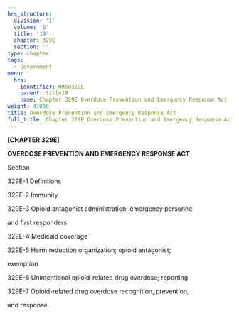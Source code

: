 ```yaml
---
hrs_structure:
  division: '1'
  volume: '6'
  title: '19'
  chapter: 329E
  section: ''
type: chapter
tags:
  - Government
menu:
  hrs:
    identifier: HRS0329E
    parent: title19
    name: Chapter 329E Overdose Prevention and Emergency Response Act
weight: 47000
title: Overdose Prevention and Emergency Response Act
full_title: Chapter 329E Overdose Prevention and Emergency Response Act
---
```

**[CHAPTER 329E]**

**OVERDOSE PREVENTION AND EMERGENCY RESPONSE ACT**

Section

329E-1 Definitions

329E-2 Immunity

329E-3 Opioid antagonist administration; emergency personnel

and first responders

329E-4 Medicaid coverage

329E-5 Harm reduction organization; opioid antagonist;

exemption

329E-6 Unintentional opioid-related drug overdose; reporting

329E-7 Opioid-related drug overdose recognition, prevention,

and response